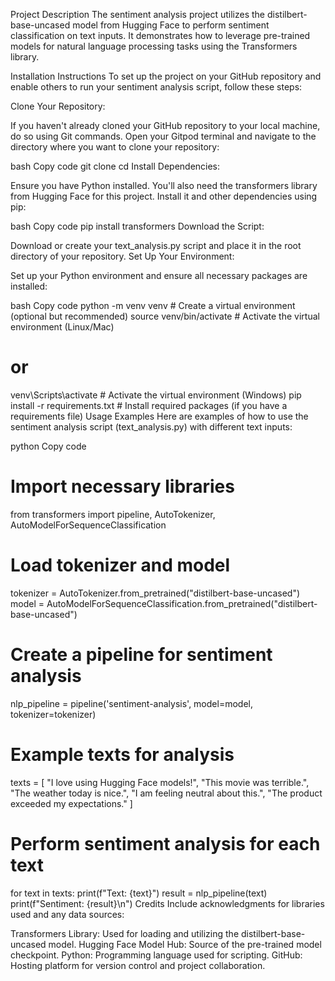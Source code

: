 Project Description
The sentiment analysis project utilizes the distilbert-base-uncased model from Hugging Face to perform sentiment classification on text inputs. It demonstrates how to leverage pre-trained models for natural language processing tasks using the Transformers library.

Installation Instructions
To set up the project on your GitHub repository and enable others to run your sentiment analysis script, follow these steps:

Clone Your Repository:

If you haven't already cloned your GitHub repository to your local machine, do so using Git commands. Open your Gitpod terminal and navigate to the directory where you want to clone your repository:

bash
Copy code
git clone <your-github-repository-url>
cd <repository-name>
Install Dependencies:

Ensure you have Python installed. You'll also need the transformers library from Hugging Face for this project. Install it and other dependencies using pip:

bash
Copy code
pip install transformers
Download the Script:

Download or create your text_analysis.py script and place it in the root directory of your repository.
Set Up Your Environment:

Set up your Python environment and ensure all necessary packages are installed:

bash
Copy code
python -m venv venv  # Create a virtual environment (optional but recommended)
source venv/bin/activate  # Activate the virtual environment (Linux/Mac)
# or
venv\Scripts\activate  # Activate the virtual environment (Windows)
pip install -r requirements.txt  # Install required packages (if you have a requirements file)
Usage Examples
Here are examples of how to use the sentiment analysis script (text_analysis.py) with different text inputs:

python
Copy code
# Import necessary libraries
from transformers import pipeline, AutoTokenizer, AutoModelForSequenceClassification

# Load tokenizer and model
tokenizer = AutoTokenizer.from_pretrained("distilbert-base-uncased")
model = AutoModelForSequenceClassification.from_pretrained("distilbert-base-uncased")

# Create a pipeline for sentiment analysis
nlp_pipeline = pipeline('sentiment-analysis', model=model, tokenizer=tokenizer)

# Example texts for analysis
texts = [
    "I love using Hugging Face models!",
    "This movie was terrible.",
    "The weather today is nice.",
    "I am feeling neutral about this.",
    "The product exceeded my expectations."
]

# Perform sentiment analysis for each text
for text in texts:
    print(f"Text: {text}")
    result = nlp_pipeline(text)
    print(f"Sentiment: {result}\n")
Credits
Include acknowledgments for libraries used and any data sources:

Transformers Library: Used for loading and utilizing the distilbert-base-uncased model.
Hugging Face Model Hub: Source of the pre-trained model checkpoint.
Python: Programming language used for scripting.
GitHub: Hosting platform for version control and project collaboration.
